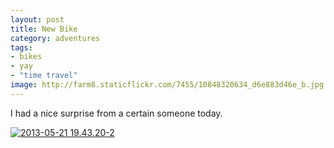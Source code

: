 ```yaml
---
layout: post
title: New Bike
category: adventures
tags:
- bikes
- yay
- "time travel"
image: http://farm8.staticflickr.com/7455/10848320634_d6e883d46e_b.jpg
---
```


I had a nice surprise from a certain someone today.

<div class="photos">
<a href="http://www.flickr.com/photos/katydecorah/10848320634/" title="2013-05-21 19.43.20-2 by katydecorah, on Flickr"><img src="http://farm8.staticflickr.com/7455/10848320634_d6e883d46e_b.jpg" class="pop-out" alt="2013-05-21 19.43.20-2"></a>
</div>